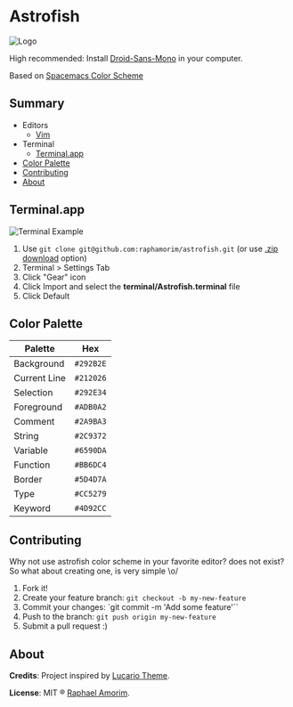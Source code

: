 # Astrofish

![Logo](https://raw.githubusercontent.com/raphamorim/astrofish/master/images/astrofish.png)

High recommended: Install [Droid-Sans-Mono](https://raw.githubusercontent.com/raphamorim/astrofish/master/font/droid-sans-mono/DroidSansMono.ttf) in your computer.

Based on [Spacemacs Color Scheme](https://raw.githubusercontent.com/nashamri/spacemacs-theme/screenshots/guide-generic.png)

## Summary
* Editors
  * [Vim](#vim)
* Terminal
  * [Terminal.app](#terminalapp)
* [Color Palette](#color-palette)
* [Contributing](#contributing)
* [About](#about)


<!-- ## Vim
![Vim Example](https://raw.githubusercontent.com/raphamorim/astrofish/master/images/vim.png)

Put `astrofish.vim` file in your `~/.vim/colors/` directory and add the following line to your vimrc file:

    syntax enable
    set number
    colorscheme astrofish -->


## Terminal.app
![Terminal Example](https://raw.githubusercontent.com/raphamorim/astrofish/master/images/terminal.png)

1.  Use `git clone git@github.com:raphamorim/astrofish.git` (or use [.zip download][zip] option)
2.  Terminal > Settings Tab
3.  Click "Gear" icon
4.  Click Import and select the **terminal/Astrofish.terminal** file
5.  Click Default

[zip]: https://github.com/raphamorim/astrofish/archive/master.zip


## Color Palette

Palette      | Hex       
---          | ---       
Background   | `#292B2E` 
Current Line | `#212026` 
Selection    | `#292E34` 
Foreground   | `#ADB0A2` 
Comment      | `#2A9BA3` 
String       | `#2C9372` 
Variable	 | `#6590DA`
Function	 | `#BB6DC4`
Border		 | `#5D4D7A`
Type		 | `#CC5279`
Keyword	     | `#4D92CC`

## Contributing

Why not use astrofish color scheme in your favorite editor? does not exist?
So what about creating one, is very simple \o/

1.  Fork it!
2.  Create your feature branch: `git checkout -b my-new-feature`
3.  Commit your changes: `git commit -m 'Add some feature'``
4.  Push to the branch: `git push origin my-new-feature`
5.  Submit a pull request :)

## About

**Credits**: Project inspired by [Lucario Theme](https://github.com/raphamorim/lucario).

**License**: MIT ® [Raphael Amorim](https://github.com/raphamorim).
